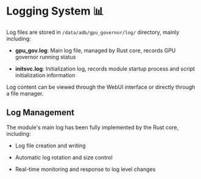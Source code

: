 # Logging System 📊

Log files are stored in `/data/adb/gpu_governor/log/` directory, mainly including:

- **gpu_gov.log**: Main log file, managed by Rust core, records GPU governor running status

- **initsvc.log**: Initialization log, records module startup process and script initialization information

Log content can be viewed through the WebUI interface or directly through a file manager.

## Log Management

The module's main log has been fully implemented by the Rust core, including:

- Log file creation and writing

- Automatic log rotation and size control

- Real-time monitoring and response to log level changes
